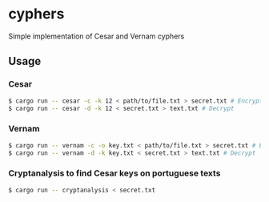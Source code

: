 # cyphers
Simple implementation of Cesar and Vernam cyphers

## Usage

### Cesar

```bash
$ cargo run -- cesar -c -k 12 < path/to/file.txt > secret.txt # Encrypt
$ cargo run -- cesar -d -k 12 < secret.txt > text.txt # Decrypt
```

### Vernam

```bash
$ cargo run -- vernam -c -o key.txt < path/to/file.txt > secret.txt # Encrypt
$ cargo run -- vernam -d -k key.txt < secret.txt > text.txt # Decrypt
```

### Cryptanalysis to find Cesar keys on portuguese texts

```bash
$ cargo run -- cryptanalysis < secret.txt
```

